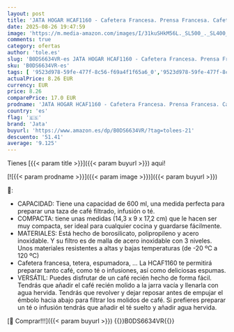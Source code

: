 ```yaml
---
layout: post
title: 'JATA HOGAR HCAF1160 - Cafetera Francesa. Prensa Francesa. Cafetera émbolo. Tetera y Espumadora. 600 ml. Vidrio Borosilicato. Resistente al calor. Filtro acero inoxidable. Cafés  infusiones  espumas'
date: 2025-08-26 19:47:59
image: 'https://m.media-amazon.com/images/I/31kuSHkM56L._SL500_._SL400_.jpg'
comments: true
category: ofertas
author: 'tole.es'
slug: 'B0DS6634VR-es JATA HOGAR HCAF1160 - Cafetera Francesa. Prensa Francesa....'
sku: 'B0DS6634VR-es'
tags: [ '9523d978-59fe-477f-8c56-f69a4f1f65a6_0','9523d978-59fe-477f-8c56-f69a4f1f65a6_6201','9523d978-59fe-477f-8c56-f69a4f1f65a6_701','9523d978-59fe-477f-8c56-f69a4f1f65a6_9101','Arborist Merchandising Root','Cafeteras de émbolo','Hogar y cocina','New Arrivals Social: Home and Kitchen','Self Service','Special Features Stores','Top Brands Kitchen Appliances','Top Brands Kitchen Selection','Utensilios para café y té','cafetera','jata','top brands_home_and_kitchen','🇪🇸', ]
actualPrice: 8.26 EUR
currency: EUR
price: 8.26
comparePrice: 17.0 EUR
prodname: 'JATA HOGAR HCAF1160 - Cafetera Francesa. Prensa Francesa. Cafetera émbolo. Tetera y Espumadora. 600 ml. Vidrio Borosilicato. Resistente al calor. Filtro acero inoxidable. Cafés  infusiones  espumas'
country: 'es'
flag: '🇪🇸'
brand: 'Jata'
buyurl: 'https://www.amazon.es/dp/B0DS6634VR/?tag=tolees-21'
descuento: '51.41'
average: '9.125'
---
```


Tienes [{{< param title >}}]({{< param buyurl >}}) aqui!

[![{{< param prodname >}}]({{< param image >}})]({{< param buyurl >}})

🔎:

- CAPACIDAD: Tiene una capacidad de 600 ml, una medida perfecta para preparar una taza de café filtrado, infusión o té.
- COMPACTA: tiene unas medidas (14,3 x 9 x 17,2 cm) que le hacen ser muy compacta, ser ideal para cualquier cocina y guardarse fácilmente.
- MATERIALES: Está hecho de borosilicato, polipropileno y acero inoxidable. Y su filtro es de malla de acero inoxidable con 3 niveles. Unos materiales resistentes a altas y bajas temperaturas (de -20 ºC a 120 ºC)
- Cafetera francesa, tetera, espumadora, … La HCAF1160 te permitirá preparar tanto café, como té o infusiones, así como deliciosas espumas.
- VERSÁTIL: Puedes disfrutar de un café recién hecho de forma fácil. Tendrás que añadir el café recién molido a la jarra vacía y llenarla con agua hervida. Tendrás que revolver y dejar reposar antes de empujar el émbolo hacia abajo para filtrar los molidos de café. Si prefieres preparar un té o infusión tendrás que añadir el té suelto y añadir agua hervida.

[🛒 Comprar!!!]({{< param buyurl >}})
{{<world>}}B0DS6634VR{{</world>}}
